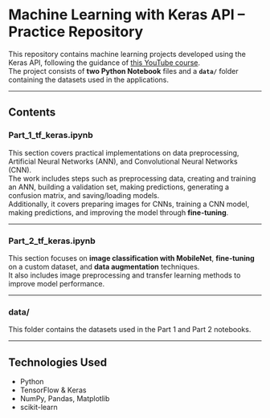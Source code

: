 # Machine Learning with Keras API – Practice Repository

This repository contains machine learning projects developed using the Keras API, following the guidance of [this YouTube course](https://www.youtube.com/watch?v=qFJeN9V1ZsI).  
The project consists of **two Python Notebook** files and a **`data/`** folder containing the datasets used in the applications.

---

## Contents

### Part_1_tf_keras.ipynb
This section covers practical implementations on data preprocessing, Artificial Neural Networks (ANN), and Convolutional Neural Networks (CNN).  
The work includes steps such as preprocessing data, creating and training an ANN, building a validation set, making predictions, generating a confusion matrix, and saving/loading models.  
Additionally, it covers preparing images for CNNs, training a CNN model, making predictions, and improving the model through **fine-tuning**.

---

### Part_2_tf_keras.ipynb
This section focuses on **image classification with MobileNet**, **fine-tuning** on a custom dataset, and **data augmentation** techniques.  
It also includes image preprocessing and transfer learning methods to improve model performance.

---

### data/
This folder contains the datasets used in the Part 1 and Part 2 notebooks.

---

## Technologies Used
- Python
- TensorFlow & Keras
- NumPy, Pandas, Matplotlib
- scikit-learn
